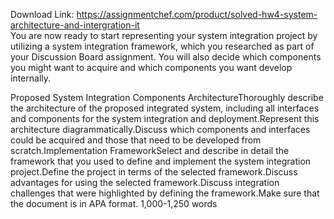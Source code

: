 Download Link: https://assignmentchef.com/product/solved-hw4-system-architecture-and-intergration-it
<br>
You are now ready to start representing your system integration project by utilizing a system integration framework, which you researched as part of your Discussion Board assignment. You will also decide which components you might want to acquire and which components you want develop internally.

Proposed System Integration Components ArchitectureThoroughly describe the architecture of the proposed integrated system, including all interfaces and components for the system integration and deployment.Represent this architecture diagrammatically.Discuss which components and interfaces could be acquired and those that need to be developed from scratch.Implementation FrameworkSelect and describe in detail the framework that you used to define and implement the system integration project.Define the project in terms of the selected framework.Discuss advantages for using the selected framework.Discuss integration challenges that were highlighted by defining the framework.Make sure that the document is in APA format. 1,000-1,250 words